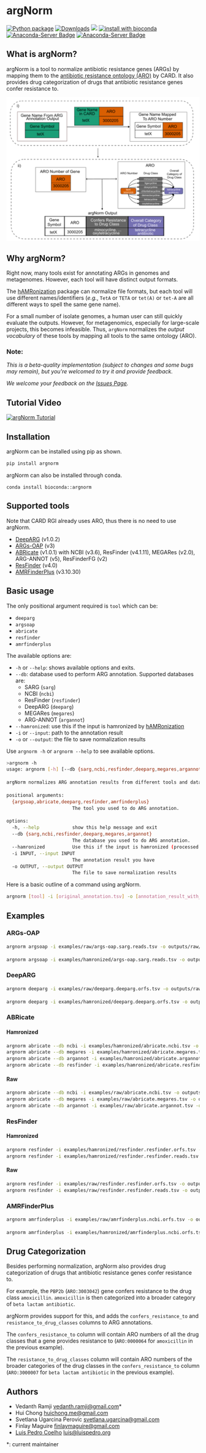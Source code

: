 # argNorm

[![Python package](https://github.com/BigDataBiology/argNorm/actions/workflows/python-package.yml/badge.svg)](https://github.com/BigDataBiology/argNorm/actions/workflows/python-package.yml)
[![Downloads](https://pepy.tech/badge/argNorm)](https://pepy.tech/project/argNorm)
![](https://img.shields.io/badge/status-alpha-red?style=flat)
[![install with bioconda](https://img.shields.io/badge/install%20with-bioconda-brightgreen.svg?style=flat)](http://bioconda.github.io/recipes/argnorm/README.html)
[![Anaconda-Server Badge](https://anaconda.org/bioconda/argnorm/badges/platforms.svg)](https://anaconda.org/bioconda/argnorm)
[![Anaconda-Server Badge](https://anaconda.org/bioconda/argnorm/badges/license.svg)](https://anaconda.org/bioconda/argnorm)

## What is argNorm?
argNorm is a tool to normalize antibiotic resistance genes (ARGs) by mapping them to the
[antibiotic resistance ontology (ARO)](https://obofoundry.org/ontology/aro.html) by CARD. It also provides drug categorization of drugs that antibiotic resistance genes confer resistance to.

![argNorm Workflow](./docs/images/argnorm_workflow.svg)

## Why argNorm?

Right now, many tools exist for annotating ARGs in genomes and metagenomes. However, each tool will have distinct output formats.

The [hAMRonization](https://github.com/pha4ge/hAMRonization) package can normalize file formats, but each tool will use different names/identifiers (_e.g._, `TetA` or `TETA` or `tet(A)` or `tet-A` are all different ways to spell the same gene name).

For a small number of isolate genomes, a human user can still quickly evaluate the outputs.
However, for metagenomics, especially for large-scale projects, this becomes infeasible.
Thus, `argNorm` normalizes the _output vocabulary_ of these tools by mapping all tools to the same ontology (ARO).

### Note:
*This is a beta-quality implementation (subject to changes and some bugs may remain), but you're welcomed to try it and provide feedback.*

*We welcome your feedback on the [Issues Page](https://github.com/BigDataBiology/argNorm/issues).*

## Tutorial Video

[![argNorm Tutorial](https://markdown-videos-api.jorgenkh.no/url?url=https%3A%2F%2Fyoutu.be%2Fvx8MCQ7gDLs)](https://youtu.be/vx8MCQ7gDLs)

## Installation
argNorm can be installed using pip as shown.
```bash
pip install argnorm
```

argNorm can also be installed through conda.
```
conda install bioconda::argnorm
```

## Supported tools

Note that CARD RGI already uses ARO, thus there is no need to use argNorm.

- [DeepARG](https://bench.cs.vt.edu/deeparg) (v1.0.2)
- [ARGs-OAP](https://galaxyproject.org/use/args-oap/) (v3)
- [ABRicate](https://github.com/tseemann/abricate) (v1.0.1) with NCBI (v3.6), ResFinder (v4.1.11), MEGARes (v2.0), ARG-ANNOT (v5), ResFinderFG (v2)
- [ResFinder](https://bitbucket.org/genomicepidemiology/resfinder/src/master/) (v4.0)
- [AMRFinderPlus](https://github.com/ncbi/amr) (v3.10.30)

## Basic usage

The only positional argument required is `tool` which can be:
- `deeparg`
- `argsoap`
- `abricate`
- `resfinder`
- `amrfinderplus`

The available options are:
- `-h` or `--help`: shows available options and exits.
- `--db`: database used to perform ARG annotation. Supported databases are:
    - SARG (`sarg`)
    - NCBI (`ncbi`)
    - ResFinder (`resfinder`)
    - DeepARG (`deeparg`)
    - MEGARes (`megares`)
    - ARG-ANNOT (`argannot`)
- `--hamronized`: use this if the input is hamronized by [hAMRonization](https://github.com/pha4ge/hAMRonization)
- `-i` or `--input`: path to the annotation result
- `-o` or `--output`: the file to save normalization results

Use `argnorm -h` or `argnorm --help` to see available options.

```bash
>argnorm -h
usage: argnorm [-h] [--db {sarg,ncbi,resfinder,deeparg,megares,argannot}] [--hamronized] [-i INPUT] [-o OUTPUT] {argsoap,abricate,deeparg,resfinder,amrfinderplus}

argNorm normalizes ARG annotation results from different tools and databases to the same ontology, namely ARO (Antibiotic Resistance Ontology).

positional arguments:
  {argsoap,abricate,deeparg,resfinder,amrfinderplus}
                        The tool you used to do ARG annotation.

options:
  -h, --help            show this help message and exit
  --db {sarg,ncbi,resfinder,deeparg,megares,argannot}
                        The database you used to do ARG annotation.
  --hamronized          Use this if the input is hamronized (processed using the hAMRonization tool)
  -i INPUT, --input INPUT
                        The annotation result you have
  -o OUTPUT, --output OUTPUT
                        The file to save normalization results
```

Here is a basic outline of a command using argNorm.

```bash
argnorm [tool] -i [original_annotation.tsv] -o [annotation_result_with_aro.tsv]
```

## Examples

### ARGs-OAP

```bash
argnorm argsoap -i examples/raw/args-oap.sarg.reads.tsv -o outputs/raw/args-oap.sarg.reads.tsv

argnorm argsoap -i examples/hamronized/args-oap.sarg.reads.tsv -o outputs/hamronized/args-oap.sarg.reads.tsv --hamronized
```

### DeepARG

```bash
argnorm deeparg -i examples/raw/deeparg.deeparg.orfs.tsv -o outputs/raw/deeparg.deeparg.orfs.tsv

argnorm deeparg -i examples/hamronized/deeparg.deeparg.orfs.tsv -o outputs/hamronized/deeparg.deeparg.orfs.tsv --hamronized
```

### ABRicate

#### Hamronized
```bash
argnorm abricate --db ncbi -i examples/hamronized/abricate.ncbi.tsv -o outputs/hamronized/abricate.ncbi.tsv --hamronized
argnorm abricate --db megares -i examples/hamronized/abricate.megares.tsv -o outputs/hamronized/abricate.megares.tsv --hamronized
argnorm abricate --db argannot -i examples/hamronized/abricate.argannot.tsv -o outputs/hamronized/abricate.argannot.tsv --hamronized
argnorm abricate --db resfinder -i examples/hamronized/abricate.resfinder.tsv -o outputs/hamronized/abricate.resfinder.tsv --hamronized
```

#### Raw
```bash
argnorm abricate --db ncbi -i examples/raw/abricate.ncbi.tsv -o outputs/raw/abricate.ncbi.tsv
argnorm abricate --db megares -i examples/raw/abricate.megares.tsv -o outputs/raw/abricate.megarest.tsv
argnorm abricate --db argannot -i examples/raw/abricate.argannot.tsv -o outputs/raw/abricate.argannot.tsv
```

### ResFinder

#### Hamronized
```bash
argnorm resfinder -i examples/hamronized/resfinder.resfinder.orfs.tsv -o outputs/hamronized/resfinder.resfinder.orfs.tsv --hamronized
argnorm resfinder -i examples/hamronized/resfinder.resfinder.reads.tsv -o outputs/hamronized/resfinder.resfinder.reads.tsv --hamronized
```

#### Raw
```bash
argnorm resfinder -i examples/raw/resfinder.resfinder.orfs.tsv -o outputs/raw/resfinder.resfinder.orfs.tsv
argnorm resfinder -i examples/raw/resfinder.resfinder.reads.tsv -o outputs/raw/resfinder.resfinder.reads.tsv
```

### AMRFinderPlus
```bash
argnorm amrfinderplus -i examples/raw/amrfinderplus.ncbi.orfs.tsv -o outputs/raw/amrfinderplus.ncbi.orfs.tsv

argnorm amrfinderplus -i examples/hamronized/amrfinderplus.ncbi.orfs.tsv -o outputs/hamronized/amrfinderplus.ncbi.orfs.tsv
```

## Drug Categorization

Besides performing normalization, argNorm also provides drug categorization of drugs that antibiotic resistance genes confer resistance to.

For example, the `PBP2b` (`ARO:3003042`) gene confers resistance to the drug class `amoxicillin`. `amoxicillin` is then categorized into a broader category of `beta lactam antibiotic`.

argNorm provides support for this, and adds the `confers_resistance_to` and `resistance_to_drug_classes` columns to ARG annotations.

The `confers_resistance_to` column will contain ARO numbers of all the drug classes that a gene provides resistance to (`ARO:0000064` for `amoxicillin` in the previous example).

The `resistance_to_drug_classes` column will contain ARO numbers of the broader categories of the drug classes in the `confers_resistance_to` column (`ARO:3000007` for `beta lactam antibiotic` in the previous example).

## Authors

- Vedanth Ramji [vedanth.ramji@gmail.com](mailto:vedanth.ramji@gmail.com)*
- Hui Chong [huichong.me@gmail.com](mailto:huichong.me@gmail.com)
- Svetlana Ugarcina Perovic [svetlana.ugarcina@gmail.com](mailto:svetlana.ugarcina@gmail.com)
- Finlay Maguire [finlaymaguire@gmail.com](mailto:finlaymaguire@gmail.com)
- [Luis Pedro Coelho](https://luispedro.org) [luis@luispedro.org](mailto:luis@luispedro.org)

*: current maintainer